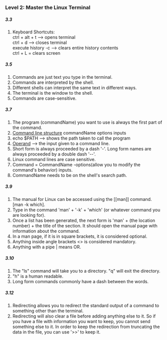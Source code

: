 ### Level 2: Master the Linux Terminal

##### 3.3

1.  Keyboard Shortcuts:  
    ctrl + alt + t --> opens terminal  
    ctrl + d --> closes terminal  
    execute history -c --> clears entire history contents  
    ctrl + L = clears screen  
    

##### 3.5

1.  Commands are just text you type in the terminal.
2.  Commands are interpreted by the shell.
3.  Different shells can interpret the same text in different ways.
4.  The terminal is the window to the shell.
5.  Commands are case-sensitive.

##### 3.7

1.  The program (commandName) you want to use is always the first part of the command.
2.  [Command line structure](app://obsidian.md/Command%20line%20structure) commandName options inputs
3.  echo $PATH --> shows the path taken to call the program
4.  [Operand](app://obsidian.md/Operand) --> the input given to a command line.
5.  Short form is always proceeded by a dash '-'. Long form names are always proceeded by a double dash '--'.
6.  Linux command lines are case sensitive.
7.  Command = CommandName -options(allow you to modify the command's behavior) inputs.
8.  CommandName needs to be on the shell's search path.

##### 3.9 
1. The manual for Linux can be accessed using the [[man]] command. [man -k which].
2. Type in the command 'man' + '-k' + 'which' (or whatever command you are looking for). 
3. Once a list has been generated, the next form is 'man' + (the location number) + the title of the section. It should open the manual page with information about the command.
4. In a man page, if it is in square brackets, it is considered optional. 
5. Anything inside angle brackets <> is considered mandatory.
6. Anything with a pipe | means OR. 

##### 3.10
1. The "ls" command will take you to a directory. "q" will exit the directory. 
2. "h" is a  human readable. 
3. Long form commands commonly have a dash between the words. 

##### 3.12
1. Redirecting allows you to redirect the standard output of a command to something other than the terminal. 
2. Redirecting will also clear a file before adding anything else to it. So if you have a file with information you want to keep, you cannot send something else to it. In order to keep the redirection from truncating the data in the file, you can use '>>' to keep it. 